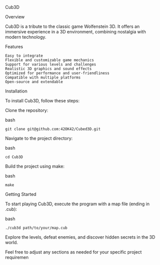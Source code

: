 Cub3D

Overview

Cub3D is a tribute to the classic game Wolfenstein 3D. It offers an immersive experience in a 3D environment, combining nostalgia with modern technology.

Features

    Easy to integrate
    Flexible and customizable game mechanics
    Support for various levels and challenges
    Realistic 3D graphics and sound effects
    Optimized for performance and user-friendliness
    Compatible with multiple platforms
    Open-source and extendable


Installation

To install Cub3D, follow these steps:

Clone the repository:


bash

    git clone git@github.com:42OK42/Cubed3D.git

Navigate to the project directory:


bash

    cd Cub3D

Build the project using make:


bash

    make


Getting Started

To start playing Cub3D, execute the program with a map file (ending in .cub):

bash

    ./cub3d path/to/your/map.cub


Explore the levels, defeat enemies, and discover hidden secrets in the 3D world.


Feel free to adjust any sections as needed for your specific project requiremen
